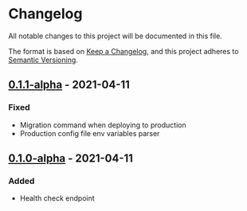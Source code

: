 # Changelog
All notable changes to this project will be documented in this file.

The format is based on [Keep a Changelog](https://keepachangelog.com/en/1.0.0/),
and this project adheres to [Semantic Versioning](https://semver.org/spec/v2.0.0.html).

## [0.1.1-alpha] - 2021-04-11
### Fixed
- Migration command when deploying to production
- Production config file env variables parser

## [0.1.0-alpha] - 2021-04-11
### Added
- Health check endpoint

[0.1.1-alpha]: https://github.com/WeNeedThePoh/net-worth-tracker-api/compare/0.1.0-alpha...0.1.1-alpha
[0.1.0-alpha]: https://github.com/WeNeedThePoh/net-worth-tracker-api/releases/tag/0.1.0-alpha
